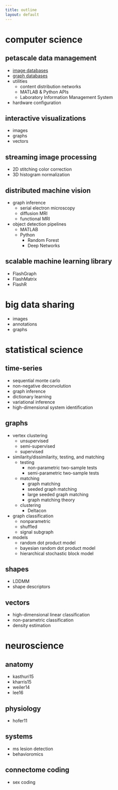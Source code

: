 ```yaml
---
title: outline
layout: default
---
```


# computer science

## petascale data management
- [image databases](https://github.com/neurodata/open-connectome)
- [graph databases](https://github.com/neurodata/ndgrutedb)
- utilities
	- content distribution networks
	- MATLAB & Python APIs
	- Laboratory Information Management System
- hardware configuration

## interactive visualizations
- images
- graphs
- vectors

## streaming image processing
- 2D stitching color correction 
- 3D histogram normalization

## distributed machine vision 
- graph inference
	- serial electron microscopy
	- diffusion MRI
	- functional MRI
- object detection pipelines
	- MATLAB
	- Python
		- Random Forest
		- Deep Networks

## scalable machine learning library
- FlashGraph
- FlashMatrix
- FlashR

# big data sharing
- images
- annotations
- graphs

# statistical science

## time-series
- sequential monte carlo
- non-negative deconvolution
- graph inference
- dictionary learning
- variational inference
- high-dimensional system identification

## graphs

- vertex clustering
	- unsupervised
	- semi-supervised
	- supervised
- similarity/dissimilarity, testing, and matching
	- testing
		- non-parametric two-sample tests
		- semi-parametric two-sample tests
	- matching
		- graph matching
		- seeded graph matching
		- large seeded graph matching
		- graph matching theory
	- clustering
		- Deltacon
- graph classification
	- nonparametric
	- shuffled
	- signal subgraph
- models
	- random dot product model
	- bayesian random dot product model
	- hierarchical stochastic block model

## shapes
- LDDMM
- shape descriptors

## vectors
- high-dimensional linear classification
- non-parametric classification
- density estimation

# neuroscience

## anatomy
- kasthuri15
- kharris15
- weiler14
- lee16

## physiology
- hofer11

## systems
- ms lesion detection
- behavioromics

## connectome coding
- sex coding
